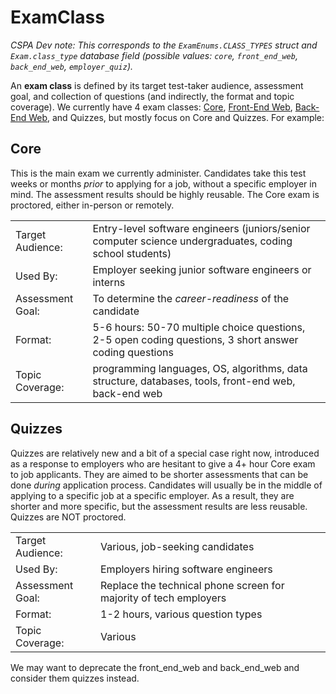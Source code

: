 # ExamClass

*CSPA Dev note: This corresponds to the `ExamEnums.CLASS_TYPES` struct and `Exam.class_type` database field (possible values: `core`, `front_end_web`, `back_end_web`, `employer_quiz`).*

An **exam class** is defined by its target test-taker audience, assessment goal, and collection of questions (and indirectly, the format and topic coverage).  We currently have 4 exam classes: [Core](https://cspa.io/about/exams#core), [Front-End Web](https://cspa.io/about/exams#front_end_web), [Back-End Web](https://cspa.io/about/exams#back_end_web), and Quizzes, but mostly focus on Core and Quizzes.  For example:

## Core

This is the main exam we currently administer.  Candidates take this test weeks or months *prior* to applying for a job, without a specific employer in mind.  The assessment results should be highly reusable.  The Core exam is proctored, either in-person or remotely.

| | |
|--|--|
| Target Audience: | Entry-level software engineers (juniors/senior computer science undergraduates, coding school students) |
| Used By: | Employer seeking junior software engineers or interns |
| Assessment Goal: | To determine the *career-readiness* of the candidate |
| Format: | 5-6 hours: 50-70 multiple choice questions, 2-5 open coding questions, 3 short answer coding questions | 
|Topic Coverage: | programming languages, OS, algorithms, data structure, databases, tools, front-end web, back-end web |

## Quizzes

Quizzes are relatively new and a bit of a special case right now, introduced as a response to employers who are hesitant to give a 4+ hour Core exam to job applicants.  They are aimed to be shorter assessments that can be done *during* application process.  Candidates will usually be in the middle of applying to a specific job at a specific employer.  As a result, they are shorter and more specific, but the assessment results are less reusable.  Quizzes are NOT proctored.

| | |
|--|--|
| Target Audience: | Various, job-seeking candidates |
| Used By: | Employers hiring software engineers |
| Assessment Goal: | Replace the technical phone screen for majority of tech employers |
| Format: | 1-2 hours, various question types | 
| Topic Coverage: | Various |

We may want to deprecate the front_end_web and back_end_web and consider them quizzes instead.
